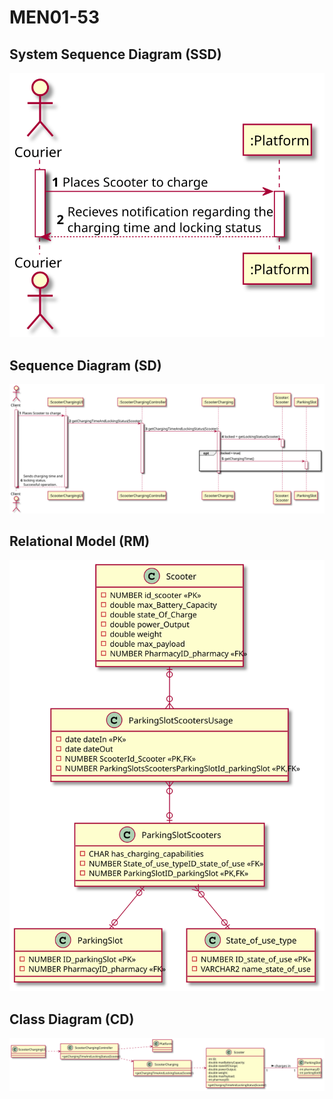 # MEN01-53 #

## System Sequence Diagram (SSD) ##

![MEN01_200_SSD](MEN01_200_SSD.svg)

## Sequence Diagram (SD) ##

![MEN01_201_SD](MEN01_201_SD.svg)

## Relational Model (RM) ##

![MEN01_201_RM](MEN01_201_RM.svg)

## Class Diagram (CD) ##

![MEN01_201_CD](MEN01_201_CD.svg)